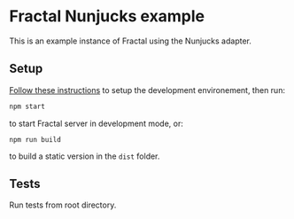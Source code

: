 # Fractal Nunjucks example

This is an example instance of Fractal using the Nunjucks adapter.

## Setup

[Follow these instructions](https://github.com/frctl/fractal#development) to setup the development environement, then run:

```bash
npm start
```

to start Fractal server in development mode, or:

```
npm run build
```

to build a static version in the `dist` folder.

## Tests

Run tests from root directory.
